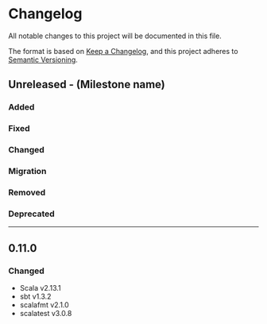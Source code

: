 # Changelog
All notable changes to this project will be documented in this file.

The format is based on [Keep a Changelog](https://keepachangelog.com/en/1.0.0/),
and this project adheres to [Semantic Versioning](https://semver.org/spec/v2.0.0.html).

## Unreleased - (Milestone name)

### Added
### Fixed
### Changed
### Migration
### Removed
### Deprecated


---
## 0.11.0
### Changed
- Scala v2.13.1
- sbt v1.3.2
- scalafmt v2.1.0
- scalatest v3.0.8
